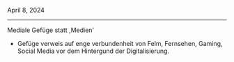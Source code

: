 April 8, 2024
***

Mediale Gefüge statt ,Medien'
- Gefüge verweis auf enge verbundenheit von Felm, Fernsehen, Gaming, Social Media vor dem Hintergund der Digitalisierung.

